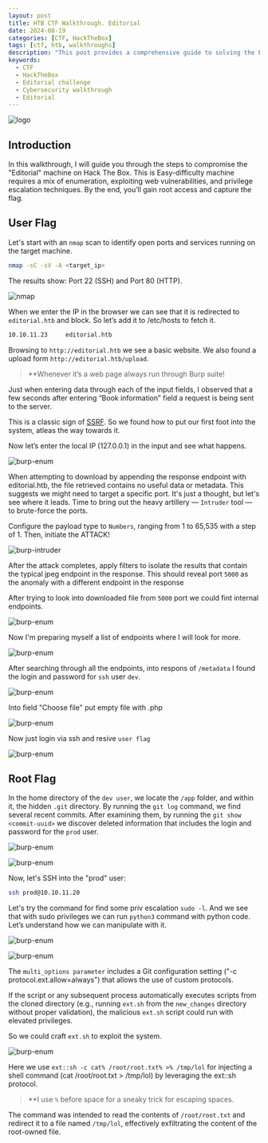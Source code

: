 ```yaml
---
layout: post
title: HTB CTF Walkthrough. Editorial
date: 2024-08-19
categories: [CTF, HackTheBox]
tags: [ctf, htb, walkthroughs]
description: "This post provides a comprehensive guide to solving the Editorial challenge on HackTheBox, including all steps and strategies."
keywords: 
  - CTF
  - HackTheBox
  - Editorial challenge
  - Cybersecurity walkthrough
  - Editorial
---
```


![logo](/assets/images/editorial/editorial-logo.png)

## Introduction

In this walkthrough, I will guide you through the steps to compromise the "Editorial" machine on Hack The Box. This is Easy-difficulty machine requires a mix of enumeration, exploiting web vulnerabilities, and privilege escalation techniques. By the end, you’ll gain root access and capture the flag.

## User Flag

Let's start with an `nmap` scan to identify open ports and services running on the target machine.

```bash
nmap -sC -sV -A <target_ip>
```
The results show: Port 22 (SSH) and Port 80 (HTTP).

![nmap](/assets/images/editorial/editorial-nmap.png)

When we enter the IP in the browser we can see that it is redirected to `editorial.htb` and block. So let’s add it to /etc/hosts to fetch it.

```bash
10.10.11.23     editorial.htb
```

Browsing to `http://editorial.htb` we see a basic website. We also found a upload form `http://editorial.htb/upload`.

> **Whenever it’s a web page always run through Burp suite!

Just when entering data through each of the input fields, I observed that a few seconds after entering “Book information” field a request is being sent to the server.

This is a classic sign of [SSRF](https://portswigger.net/web-security/ssrf). So we found how to put our first foot into the system, atleas the way towards it.

Now let’s enter the local IP (127.0.0.1) in the input and see what happens.

![burp-enum](/assets/images/editorial/editorial-burp-enum.png)

When attempting to download by appending the response endpoint with editorial.htb, the file retrieved contains no useful data or metadata. This suggests we might need to target a specific port. It's just a thought, but let's see where it leads. Time to bring out the heavy artillery — `Intruder` tool — to brute-force the ports.

Configure the payload type to `Numbers`, ranging from 1 to 65,535 with a step of 1. Then, initiate the ATTACK!

![burp-intruder](/assets/images/editorial/editorial-intruder.png)

After the attack completes, apply filters to isolate the results that contain the typical jpeg endpoint in the response. This should reveal port `5000` as the anomaly with a different endpoint in the response

After trying to look into downloaded file from `5000` port we could fint internal endpoints. 

![burp-enum](/assets/images/editorial/editorial-burp-enum2.png)

Now I'm preparing myself a list of endpoints where I will look for more.

![burp-enum](/assets/images/editorial/editorial-endpoints.png)

After searching through all the endpoints, into respons of `/metadata` I found the login and password for `ssh` user `dev`.

![burp-enum](/assets/images/editorial/editorial-burp-enum3.png)

Into field "Choose file" put empty file with .php

![burp-enum](/assets/images/editorial/editorial-burp-enum4.png)

Now just login via ssh and resive `user flag`

![burp-enum](/assets/images/editorial/userflag.png)

## Root Flag

In the home directory of the `dev user`, we locate the `/app` folder, and within it, the hidden `.git` directory. By running the `git log` command, we find several recent commits. After examining them, by running the `git show <commit-uuid>` we discover deleted information that includes the login and password for the `prod` user.

![burp-enum](/assets/images/editorial/git.png)

![burp-enum](/assets/images/editorial/git2.png)

Now, let's SSH into the "prod" user:

```bash
ssh prod@10.10.11.20
```

Let's try the command for find some priv escalation `sudo -l`. And we see that with sudo privileges we can run `python3` command with python code. Let’s understand how we can manipulate with it.

![burp-enum](/assets/images/editorial/sudo-l.png)

![burp-enum](/assets/images/editorial/script.png)

The `multi_options parameter` includes a Git configuration setting ("-c protocol.ext.allow=always") that allows the use of custom protocols.

If the script or any subsequent process automatically executes scripts from the cloned directory (e.g., running `ext.sh` from the `new_changes` directory without proper validation), the malicious `ext.sh` script could run with elevated privileges.

So we could craft `ext.sh` to exploit the system.

![burp-enum](/assets/images/editorial/rootflag.png)

Here we use `ext::sh -c cat% /root/root.txt% >% /tmp/lol` for injecting a shell command (cat /root/root.txt > /tmp/lol) by leveraging the ext::sh protocol.

> **I use `%` before space for a sneaky trick for escaping spaces.

The command was intended to read the contents of `/root/root.txt` and redirect it to a file named `/tmp/lol`, effectively exfiltrating the content of the root-owned file.